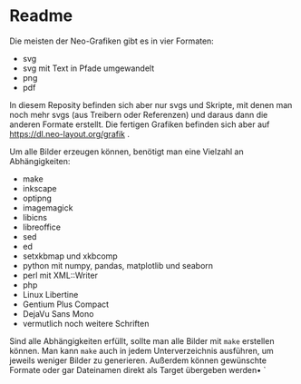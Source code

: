 # Readme

Die meisten der Neo-Grafiken gibt es in vier Formaten:
 - svg
 - svg mit Text in Pfade umgewandelt
 - png
 - pdf

In diesem Reposity befinden sich aber nur svgs und Skripte, mit denen man noch
mehr svgs (aus Treibern oder Referenzen) und daraus dann die anderen Formate
erstellt. Die fertigen Grafiken befinden sich aber auf
    https://dl.neo-layout.org/grafik .
    
Um alle Bilder erzeugen können, benötigt man eine Vielzahl an Abhängigkeiten:
 - make
 - inkscape
 - optipng
 - imagemagick
 - libicns
 - libreoffice
 - sed
 - ed
 - setxkbmap und xkbcomp
 - python mit numpy, pandas, matplotlib und seaborn
 - perl mit XML::Writer
 - php
 - Linux Libertine
 - Gentium Plus Compact
 - DejaVu Sans Mono
 - vermutlich noch weitere Schriften
 
Sind alle Abhängigkeiten erfüllt, sollte man alle Bilder mit `make` erstellen
können.  Man kann `make` auch in jedem Unterverzeichnis ausführen, um jeweils
weniger Bilder zu generieren.  Außerdem können gewünschte Formate oder gar
Dateinamen direkt als Target übergeben werden•
`
